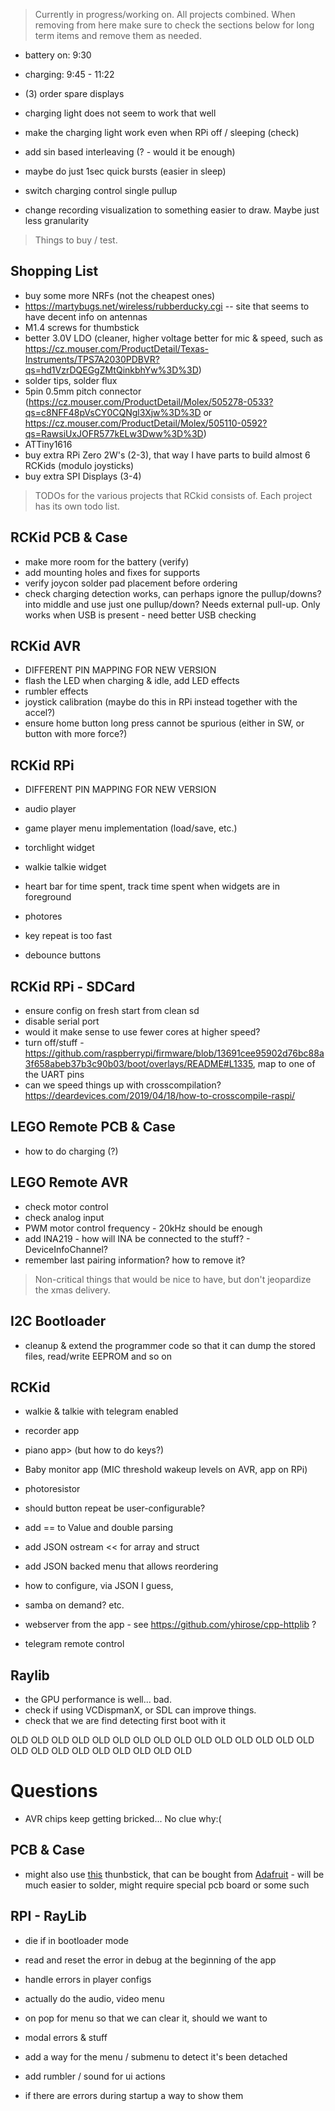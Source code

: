 > Currently in progress/working on. All projects combined. When removing from here make sure to check the sections below for long term items and remove them as needed. 

- battery on: 9:30
- charging: 9:45 - 11:22

- (3) order spare displays


- charging light does not seem to work that well
- make the charging light work even when RPi off / sleeping (check)
- add sin based interleaving (? - would it be enough)
- maybe do just 1sec quick bursts (easier in sleep)
- switch charging control single pullup 

- change recording visualization to something easier to draw. Maybe just less granularity

> Things to buy / test. 

## Shopping List

- buy some more NRFs (not the cheapest ones)
- https://martybugs.net/wireless/rubberducky.cgi -- site that seems to have decent info on antennas
- M1.4 screws for thumbstick
- better 3.0V LDO (cleaner, higher voltage better for mic & speed, such as https://cz.mouser.com/ProductDetail/Texas-Instruments/TPS7A2030PDBVR?qs=hd1VzrDQEGgZMtQinkbhYw%3D%3D)
- solder tips, solder flux
- 5pin 0.5mm pitch connector (https://cz.mouser.com/ProductDetail/Molex/505278-0533?qs=c8NFF48pVsCY0CQNgl3Xjw%3D%3D or https://cz.mouser.com/ProductDetail/Molex/505110-0592?qs=RawsiUxJOFR577kELw3Dww%3D%3D)
- ATTiny1616
- buy extra RPi Zero 2W's (2-3), that way I have parts to build almost 6 RCKids (modulo joysticks)
- buy extra SPI Displays (3-4)

> TODOs for the various projects that RCkid consists of. Each project has its own todo list.

## RCKid PCB & Case

- make more room for the battery (verify)
- add mounting holes and fixes for supports
- verify joycon solder pad placement before ordering
- check charging detection works, can perhaps ignore the pullup/downs? into middle and use just one pullup/down? Needs external pull-up. Only works when USB is present - need better USB checking

## RCKid AVR

- DIFFERENT PIN MAPPING FOR NEW VERSION
- flash the LED when charging & idle, add LED effects
- rumbler effects
- joystick calibration (maybe do this in RPi instead together with the accel?) 
- ensure home button long press cannot be spurious (either in SW, or button with more force?)

## RCKid RPi

- DIFFERENT PIN MAPPING FOR NEW VERSION
- audio player
- game player menu implementation (load/save, etc.)
- torchlight widget
- walkie talkie widget
- heart bar for time spent, track time spent when widgets are in foreground
- photores

- key repeat is too fast
- debounce buttons

## RCKid RPi - SDCard

- ensure config on fresh start from clean sd
- disable serial port
- would it make sense to use fewer cores at higher speed? 
- turn off/stuff - https://github.com/raspberrypi/firmware/blob/13691cee95902d76bc88a3f658abeb37b3c90b03/boot/overlays/README#L1335, map to one of the UART pins 
- can we speed things up with crosscompilation? https://deardevices.com/2019/04/18/how-to-crosscompile-raspi/

## LEGO Remote PCB & Case

- how to do charging (?)

## LEGO Remote AVR

- check motor control
- check analog input
- PWM motor control frequency - 20kHz should be enough
- add INA219 - how will INA be connected to the stuff? - DeviceInfoChannel? 
- remember last pairing information? how to remove it? 

> Non-critical things that would be nice to have, but don't jeopardize the xmas delivery. 

## I2C Bootloader

- cleanup & extend the programmer code so that it can dump the stored files, read/write EEPROM and so on

## RCKid

- walkie & talkie with telegram enabled
- recorder app
- piano app> (but how to do keys?)
- Baby monitor app (MIC threshold wakeup levels on AVR, app on RPi)
- photoresistor

- should button repeat be user-configurable? 
- add == to Value and double parsing
- add JSON ostream << for array and struct
- add JSON backed menu that allows reordering
- how to configure, via JSON I guess,
- samba on demand? etc.
- webserver from the app - see https://github.com/yhirose/cpp-httplib ?
- telegram remote control 

## Raylib 

- the GPU performance is well... bad. 
- check if using VCDispmanX, or SDL can improve things. 
- check that we are find detecting first boot with it


OLD OLD OLD OLD OLD OLD OLD OLD OLD OLD OLD OLD OLD OLD OLD OLD OLD OLD OLD OLD OLD OLD OLD OLD 


# Questions

- AVR chips keep getting bricked... No clue why:(


## PCB & Case


- might also use [this](http://k-silver.com/html_products/JP19%EF%BC%88%E6%AD%A3%E6%8F%92%E8%93%9D%E8%89%B2%E6%91%87%E6%9D%86%EF%BC%89-833.html) thunbstick, that can be bought from [Adafruit](https://www.adafruit.com/product/5628) - will be much easier to solder, might require special pcb board or some such


## RPI - RayLib



- die if in bootloader mode 
- read and reset the error in debug at the beginning of the app

- handle errors in player configs
- actually do the audio, video menu
- on pop for menu so that we can clear it, should we want to
- modal errors & stuff
- add a way for the menu / submenu to detect it's been detached
- add rumbler / sound for ui actions
- if there are errors during startup a way to show them




